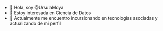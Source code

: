 - 👋 Hola, soy @UrsulaMoya
- 👀 Estoy interesada en Ciencia de Datos
- 🌱 Actualmente me encuentro incursionando en tecnologías asociadas y actualizando de mi perfil


<!---
UrsulaMoya/UrsulaMoya is a ✨ special ✨ repository because its `README.md` (this file) appears on your GitHub profile.
You can click the Preview link to take a look at your changes.
--->
